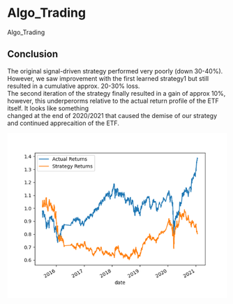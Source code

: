 # Algo_Trading
Algo_Trading
## Conclusion

The original signal-driven strategy performed very poorly (down 30-40%). However, we saw improvement with the first learned strategy1 but still resulted in a cumulative approx. 20-30% loss. <br>
The second iteration of the strategy finally resulted in a gain of approx 10%, however, this underperorms relative to the actual return profile of the ETF itself. It looks like something <br>
changed at the end of 2020/2021 that caused the demise of our strategy and continued apprecaition of the ETF.

![Screenshot](Strategy1.png)
